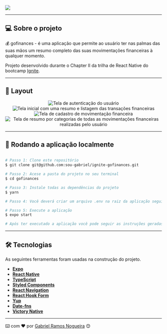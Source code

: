 <img src=".github/banner.png" />

--- 

## 💻 Sobre o projeto

💰 gofinances - é uma aplicação que permite ao usuário ter nas palmas das suas mãos um resumo completo das suas movimentações financeiras à qualquer momento.

Projeto desenvolvido durante o Chapter II da trilha de React Native do bootcamp [Ignite](https://www.rocketseat.com.br/ignite). 

--- 

## 🎨 Layout

<div align="center">
  <div>
    <span>
      <img alt="Tela de autenticação do usuário" title="#gofinances" src=".github/preview-1.png" />
    <span>
    <span>
      <img alt="Tela inicial com uma resumo e listagem das transações financeiras" title="#gofinances" src=".github/preview-2.png" />
    </span>
  </div>
  <div>
    <span>
      <img alt="Tela de cadastro de movimentação financeira" title="#gofinances" src=".github/preview-3.png" />
    </span>
    <span>
      <img alt="Tela de resumo por categorias de todas as movimentações financeiras realizadas pelo usuário" title="#gofinances" src=".github/preview-4.png" />
    </span>
  </div>
</div>

--- 

## 🧭 Rodando a aplicação localmente

```bash

# Passo 1: Clone este repositório
$ git clone git@github.com:sou-gabriel/ignite-gofinances.git

# Passo 2: Acese a pasta do projeto no seu terminal
$ cd gofinances

# Passo 3: Instale todas as dependências do projeto
$ yarn

# Passo 4: Você deverá criar um arquivo .env na raiz da aplicação seguindo as variáveis ambientes declaradas no arquivo .env.example. Você deverá criar um projeto no Google Cloud Platform para obter tais informações que servem para a autenticação do usuário nos serviços Google.

# Passo 5: Execute a aplicação
$ expo start

# Após ter executado a aplicação você pode seguir as instruções geradas pelo próprio Expo no seu terminal para rodar a aplicação no seu emulador ou dispositivo físico.
```

---

## 🛠 Tecnologias

As seguintes ferramentas foram usadas na construção do projeto.

-   **[Expo](https://expo.dev/)**
-   **[React Native](https://reactnative.dev/)**
-   **[TypeScript](https://www.typescriptlang.org/)**
-   **[Styled Components](https://styled-components.com/)**
-   **[React Navigation](https://reactnavigation.org/)**
-   **[React Hook Form](https://react-hook-form.com/)**
-   **[Yup](https://github.com/jquense/yup)**
-   **[Date-fns](https://date-fns.org/)**
-   **[Victory Native](https://formidable.com/open-source/victory/docs/native/)**

---

⌨️ com ❤️ por [Gabriel Ramos Nogueira](https://www.linkedin.com/in/sou-gabriel/) 😊
